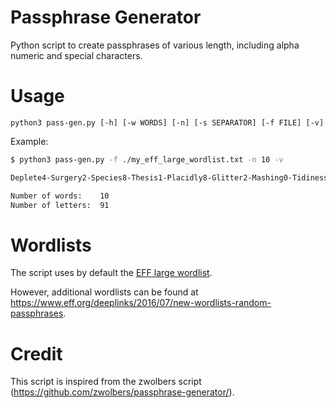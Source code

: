 # Passphrase Generator

Python script to create passphrases of various length, including alpha numeric and special characters.

# Usage

`python3 pass-gen.py [-h] [-w WORDS] [-n] [-s SEPARATOR] [-f FILE] [-v]`

Example:
```bash
$ python3 pass-gen.py -f ./my_eff_large_wordlist.txt -n 10 -v

Deplete4-Surgery2-Species8-Thesis1-Placidly8-Glitter2-Mashing0-Tidiness6-Hastiness9-Baking4

Number of words:    10
Number of letters:  91
```

# Wordlists
The script uses by default the [EFF large wordlist](./my_eff_large_wordlist.txt).

However, additional wordlists can be found at https://www.eff.org/deeplinks/2016/07/new-wordlists-random-passphrases.

# Credit
This script is inspired from the zwolbers script (https://github.com/zwolbers/passphrase-generator/).

